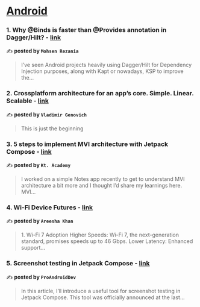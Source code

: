 
<h1><a href=https://medium.com/tag/android/recommended target="_blank" rel="noopener noreferrer">Android</a></h1>
<h3>1. Why @Binds is faster than @Provides annotation in Dagger/Hilt? - <a href="https://medium.com/@m.rzna/why-binds-is-faster-than-provides-annotation-in-dagger-hilt-7d0f89af6542" target="_blank" rel="noopener noreferrer">link</a></h3>

✍️ **posted by `Mohsen Rezania`**

<blockquote>I’ve seen Android projects heavily using Dagger/Hilt for Dependency Injection purposes, along with Kapt or nowadays, KSP to improve the…</blockquote>

<h3>2. Crossplatform architecture for an app’s core. Simple. Linear. Scalable - <a href="https://medium.com/@genovich/crossplatform-architecture-for-an-apps-core-simple-linear-scalable-3373106d2a1d" target="_blank" rel="noopener noreferrer">link</a></h3>

✍️ **posted by `Vladimir Genovich`**

<blockquote>This is just the beginning</blockquote>

<h3>3. 5 steps to implement MVI architecture with Jetpack Compose - <a href="https://medium.com/kotlin-academy/5-steps-to-implement-mvi-architecture-with-jetpack-compose-383c4f72406f" target="_blank" rel="noopener noreferrer">link</a></h3>

✍️ **posted by `Kt. Academy`**

<blockquote>I worked on a simple Notes app recently to get to understand MVI architecture a bit more and I thought I’d share my learnings here. MVI…</blockquote>

<h3>4. Wi-Fi Device Futures - <a href="https://medium.com/@teen93695/wi-fi-device-futures-97e3cd20ff0e" target="_blank" rel="noopener noreferrer">link</a></h3>

✍️ **posted by `Areesha Khan`**

<blockquote>1. Wi-Fi 7 Adoption
Higher Speeds: Wi-Fi 7, the next-generation standard, promises speeds up to 46 Gbps.
Lower Latency: Enhanced support…</blockquote>

<h3>5. Screenshot testing in Jetpack Compose - <a href="https://medium.com/proandroiddev/screenshot-testing-in-jetpack-compose-bbed440ea19a" target="_blank" rel="noopener noreferrer">link</a></h3>

✍️ **posted by `ProAndroidDev`**

<blockquote>In this article, I’ll introduce a useful tool for screenshot testing in Jetpack Compose. This tool was officially announced at the last…</blockquote>

